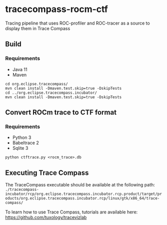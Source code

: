 # tracecompass-rocm-ctf
Tracing pipeline that uses ROC-profiler and ROC-tracer as a source to display them in Trace Compass

## Build

### Requirements
- Java 11
- Maven

```
cd org.eclipse.tracecompass/
mvn clean install -Dmaven.test.skip=true -DskipTests
cd ../org.eclipse.tracecompass.incubator/
mvn clean install -Dmaven.test.skip=true -DskipTests
```

## Convert ROCm trace to CTF format

### Requirements
- Python 3
- Babeltrace 2
- Sqlite 3
 
```
python ctftrace.py <rocm_trace>.db
```

## Executing Trace Compass

The TraceCompass executable should be available at the following path:
`./tracecompass-incubator/rcp/org.eclipse.tracecompass.incubator.rcp.product/target/products/org.eclipse.tracecompass.incubator.rcp/linux/gtk/x86_64/trace-compass/`

To learn how to use Trace Compass, tutorials are available here: https://github.com/tuxology/tracevizlab
